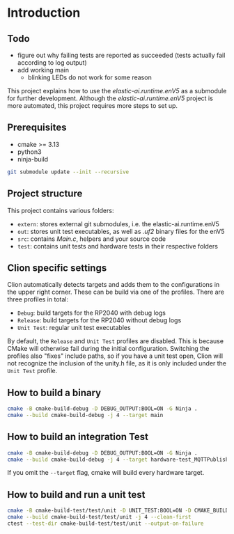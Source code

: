 # Introduction

## Todo

* figure out why failing tests are reported as succeeded (tests actually fail according to log output)
* add working main
  * blinking LEDs do not work for some reason

This project explains how to use the _elastic-ai.runtime.enV5_ as a submodule for further development.
Although the _elastic-ai.runtime.enV5_ project is more automated, this project requires more steps to set up.

## Prerequisites

* cmake >= 3.13
* python3
* ninja-build

```bash
git submodule update --init --recursive
```

## Project structure

This project contains various folders:
* `extern`: stores external git submodules, i.e. the elastic-ai.runtime.enV5
* `out`: stores unit test executables, as well as _.uf2_ binary files for the enV5
* `src`: contains _Main.c_, helpers and your source code
* `test`: contains unit tests and hardware tests in their respective folders

## Clion specific settings

Clion automatically detects targets and adds them to the configurations in the upper right corner. These can be build
via one of the profiles. There are three profiles in total:

* `Debug`: build targets for the RP2040 with debug logs
* `Release`: build targets for the RP2040 without debug logs
* `Unit Test`: regular unit test executables

By default, the `Release` and `Unit Test` profiles are disabled. This is because CMake will otherwise fail during the 
initial configuration. Switching the profiles also "fixes" include paths, so if you have a unit test open, Clion will 
not recognize the inclusion of the unity.h file, as it is only included under the `Unit Test` profile. 

## How to build a binary

```bash
cmake -B cmake-build-debug -D DEBUG_OUTPUT:BOOL=ON -G Ninja .
cmake --build cmake-build-debug -j 4 --target main
```

## How to build an integration Test

```bash
cmake -B cmake-build-debug -D DEBUG_OUTPUT:BOOL=ON -G Ninja .
cmake --build cmake-build-debug -j 4 --target hardware-test_MQTTPublish
```

If you omit the `--target` flag, cmake will build every hardware target.

## How to build and run a unit test

```bash
cmake -B cmake-build-test/test/unit -D UNIT_TEST:BOOL=ON -D CMAKE_BUILD_TYPE=DEBUG -G Ninja .
cmake --build cmake-build-test/test/unit -j 4 --clean-first
ctest --test-dir cmake-build-test/test/unit --output-on-failure
```